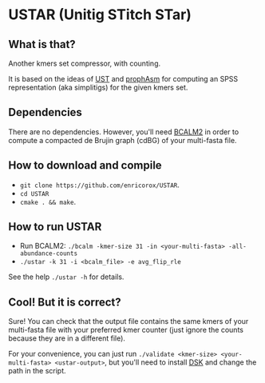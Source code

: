 # USTAR (Unitig STitch STar)
## What is that?
Another kmers set compressor, with counting.

It is based on the ideas of [UST](https://github.com/medvedevgroup/UST) 
and [prophAsm](https://github.com/prophyle/prophasm) 
for computing an SPSS representation (aka simplitigs) for the given kmers set.

## Dependencies
There are no dependencies. 
However, you'll need [BCALM2](https://github.com/GATB/bcalm) 
in order to compute a compacted de Brujin graph (cdBG) of your multi-fasta file.

## How to download and compile
* `git clone https://github.com/enricorox/USTAR`.
* `cd USTAR`
* `cmake . && make`.

## How to run USTAR
* Run BCALM2: `./bcalm -kmer-size 31 -in <your-multi-fasta> -all-abundance-counts` 
* `./ustar -k 31 -i <bcalm_file> -e avg_flip_rle`

See the help `./ustar -h` for details.

## Cool! But it is correct?
Sure! 
You can check that the output file contains the same kmers of
your multi-fasta file with your preferred kmer counter (just ignore the counts because they are in a different file).

For your convenience, you can just run `./validate <kmer-size> <your-multi-fasta> <ustar-output>`,
but you'll need to install [DSK](https://github.com/GATB/dsk) and change the path in the script.
